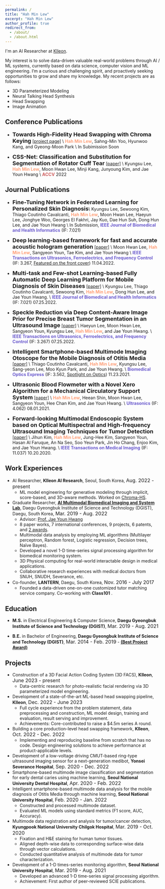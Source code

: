 ```yaml
---
permalink: /
title: "Hah Min Lew"
excerpt: "Hah Min Lew"
author_profile: true
redirect_from:
  - /about/
  - /about.html
---
```

I'm an AI Researcher at [Klleon](https://klleon.io/).

My interest is to solve data-driven valuable real-world problems through AI / ML systems, currently based on data science, computer vision and ML engineering. I’m a curious and challenging spirit, and proactively seeking opportunities to grow and share my knowledge. My recent projects are as follows:
 - 3D Parameterized Modeling
 - Neural Talking Head Synthesis
 - Head Swapping
 - Image Animation


## Conference Publications
- **<font size="4">Towards High-Fidelity Head Swapping with Chroma Keying</font>**
  [[project page]](https://hahminlew.github.io/chromahs/) \\
<span style="color:lightsalmon">**Hah Min Lew**</span>, Sahng-Min Yoo, Hyunwoo Kang, and Gyeong-Moon Park \\
In Subimission Soon

- **<font size="4">CSS-Net: Classification and Substitution for Segmentation of Rotator Cuff Tear</font>**
[[paper]](https://openaccess.thecvf.com/content/ACCV2022/html/Lee_CSS-Net_Classification_and_Substitution_for_Segmentation_of_Rotator_Cuff_Tear_ACCV_2022_paper.html) \\
Kyungsu Lee, <span style="color:lightsalmon">**Hah Min Lew**</span>, Moon Hwan Lee, Minji Kang, Junyoung Kim, and Jae Youn Hwang \\
<span style="color:indianred">**ACCV**</span> 2022


## Journal Publications
- **<font size="4">Fine-Tuning Network in Federated Learning for Personalized Skin Diagnosis</font>**\\
Kyungsu Lee, Sewoong Kim, Thiago Coutinho Cavalcanti, <span style="color:lightsalmon">**Hah Min Lew**</span>, Moon Hwan Lee, Haeyun Lee, Jonghye Woo, Georges El Fakhri, Jay Kuo, Dae Hun Suh, Dong Hun Lee, and Jae Youn Hwang \\
In Submission, <span style="color:slateblue">**IEEE Journal of Biomedical and Health Informatics**</span> (IF: 7.021) 

- **<font size="4">Deep learning-based framework for fast and accurate acoustic hologram generation</font>**
[[paper]](https://ieeexplore.ieee.org/document/9939026) \\
Moon Hwan Lee, <span style="color:lightsalmon">**Hah Min Lew**</span>, Sangyeon Youn, Tae Kim, and Jae Youn Hwang \\
<span style="color:slateblue">**IEEE Transactions on Ultrasonics, Ferroelectrics, and Frequency Control**</span> (IF: 3.267, [Featured on the front cover](https://ieeexplore.ieee.org/stamp/stamp.jsp?tp=&arnumber=9963909)) 11.04.2022.

- **<font size="4">Multi-task and Few-shot Learning-based Fully Automatic Deep Learning Platform for Mobile Diagnosis of Skin Diseases</font>**
[[paper]](https://ieeexplore.ieee.org/document/9839383) \\
Kyungsu Lee, Thiago Coutinho Cavalcanti, Sewoong Kim, <span style="color:lightsalmon">**Hah Min Lew**</span>, Dong Hun Lee, and Jae Youn Hwang. \\
<span style="color:slateblue">**IEEE Journal of Biomedical and Health Informatics**</span> (IF: 7.021) 07.25.2022.

- **<font size="4">Speckle Reduction via Deep Content-Aware Image Prior for Precise Breast Tumor Segmentation in an Ultrasound Image</font>**
[[paper]](https://ieeexplore.ieee.org/document/9839469) \\
Haeyun Lee, Moon Hwan Lee, Sangyeon Youn, Kyungsu Lee, <span style="color:lightsalmon">**Hah Min Lew**</span>, and Jae Youn Hwang. \\
<span style="color:slateblue">**IEEE Transactions on Ultrasonics, Ferroelectrics, and Frequency Control**</span> (IF: 3.267) 07.25.2022.

- **<font size="4">Intelligent Smartphone-based Multimode Imaging Otoscope for the Mobile Diagnosis of Otitis Media</font>**
[[paper]](https://opg.optica.org/boe/fulltext.cfm?uri=boe-12-12-7765&id=465384) \\
Thiago Coutinho Cavalcanti, <span style="color:lightsalmon">**Hah Min Lew**</span>, Kyungsu Lee, Sang-yeon Lee, Moo Kyun Park, and Jae Youn Hwang. \\
<span style="color:slateblue">**Biomedical Optics Express**</span> (IF: 3.562, [Spotlight on Optics](https://opg.optica.org/spotlight/summary.cfm?id=465384)) 11.23.2021.

- **<font size="4">Ultrasonic Blood Flowmeter with a Novel Xero Algorithm for a Mechanical Circulatory Support System</font>**
[[paper]](https://www.sciencedirect.com/science/article/abs/pii/S0041624X21000913) \\
<span style="color:lightsalmon">**Hah Min Lew**</span>, Heean Shin, Moon Hwan Lee, Sangyeon Youn, Hee Chan Kim, and Jae Youn Hwang. \\
<span style="color:slateblue">**Ultrasonics**</span> (IF: 4.062) 08.01.2021.

- **<font size="4">Forward-looking Multimodal Endoscopic System based on Optical Multispectral and High-frequency Ultrasound Imaging Techniques for Tumor Detection</font>**
[[paper]](https://ieeexplore.ieee.org/document/9233369) \\
Jihun Kim, <span style="color:lightsalmon">**Hah Min Lew**</span>, Jung-Hee Kim, Sangyeon Youn, Hasan Al Faruque, An Na Seo, Soo Yeun Park, Jin Ho Chang, Enjoo Kim, and Jae Youn Hwang. \\
<span style="color:slateblue">**IEEE Transactions on Medical Imaging**</span> (IF: 11.037) 10.20.2020.


## Work Experiences
- AI Researcher, **Klleon AI Research**, Seoul, South Korea, <font size="3">Aug. 2022 - present</font>
  - ML model engineering for generative modeling through implicit, score-based, and 3D-aware methods. Worked on [Chroma-HS](https://hahminlew.github.io/chromahs/).
- Graduate Researcher, **[AI Multimodal Biomedical Imaging and System Lab](http://mbis.dgist.ac.kr/)**, Daegu Gyeongbuk Institute of Science and Technology (DGIST), Daegu, South Korea, <font size="3">Mar. 2019 - Aug. 2022</font>
  - Advisor: [Prof. Jae Youn Hwang](https://scholar.google.com/citations?user=dzf8VB0AAAAJ&hl)
  - 8 paper works, 7 international conferences, 9 projects, 6 patents, and [2 awards](https://hahminlew.github.io/awards/).
  - Multimodal data analysis by employing ML algorithms (Multilayer perceptron, Random forest, Logistic regression, Decision trees, Naïve Bayes).
  - Developed a novel 1-D time-series signal processing algorithm for biomedical monitoring system.
  - 3D Physical computing for real-world interactable design in medical applications.
  - Collaborative research experiences with medical doctors from SNUH, SNUDH, Severance, etc. 
- Co-founder, **LANTERN**, Daegu, South Korea, <font size="3">Nov. 2016 - July 2017</font>
  - Founded a data-driven one-on-one customized tutor matching service company. Co-working with **Class101** .


## Education
- **M.S.** in Electrical Engineering & Computer Science, **Daegu Gyeongbuk Institute of Science and Technology (DGIST)**, <font size="3">Mar. 2019 - Aug. 2021</font> 

- **B.E.** in Bachelor of Engineering, **Daegu Gyeongbuk Institute of Science and Technology (DGIST)**, <font size="3">Mar. 2014 - Feb. 2019</font> - **[(Best Project Award)](https://hahminlew.github.io/awards/)**


## Projects
- Construction of a 3D Facial Action Coding System (3D FACS), **Klleon**, <font size="3">June 2023 - present</font>
  - Data-centric research for photo-realistic facial rendering via 3D parameterized model engineering.
- Development of a state-of-the-art ML-based head swapping pipeline, **Klleon**, <font size="3">Dec. 2022 - June 2023</font>
  - Full cycle experience from the problem statement, data preprocessing and construction, ML model design, training and evaluation, result serving and improvement.
  - Achievements: Core-contributed to raise a $4.5m series A round.
- Building a core production-level head swapping framework, **Klleon**, <font size="3">Oct. 2022 - Dec. 2022</font>
  - Implementing and reproducing baseline from scratch that has no code. Design engineering solutions to achieve performance at product-applicable levels.
- Development of a low-voltage driving CMUT-based ring-type ultrasound imaging sensor for a next-generation medibot, **Yonsei Severance Hospital**, <font size="3">Sep. 2020 - Dec. 2022</font>
- Smartphone-based multimode image classification and segmentation for early dental caries using machine learning, **Seoul National University Dental Hospital**, <font size="3">Apr. 2020 - Feb. 2022</font>
- Intelligent smartphone-based multimode data analysis for the mobile diagnosis of Otitis Media through machine learning, **Seoul National University Hospital**, <font size="3">Feb. 2020 - Jan. 2022</font>
  - Constructed and processed multimode dataset.
  - Evaluated ML models using standard metrics (F1 score, AUC, Accuracy).
- Multimode data registration and analysis for tumor/cancer detection, **Kyungpook National University Chilgok Hospital**, <font size="3">Mar. 2019 - Oct. 2020</font>
  - Fixation and H\&E staining for human tumor tissues.
  - Aligned depth-wise data to corresponding surface-wise data through vector calculations.
  - Conducted quantitative analysis of multimode data for tumor characterization.
- Development of a 1-D times-series monitoring algorithm, **Seoul National University Hospital**, <font size="3">Mar. 2019 - Aug. 2021</font>
  - Developed an advanced 1-D time-series signal processing algorithm.
  - Achievement: First author of peer-reviewed SCIE publications.

<!-- ## Acamdeic Services
- Conference Reviewer
    -  -->
